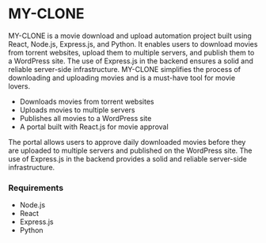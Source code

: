# MY-CLONE

MY-CLONE is a movie download and upload automation project built using React, Node.js, Express.js, and Python. It enables users to download movies from torrent websites, upload them to multiple servers, and publish them to a WordPress site. The use of Express.js in the backend ensures a solid and reliable server-side infrastructure. MY-CLONE simplifies the process of downloading and uploading movies and is a must-have tool for movie lovers.

- Downloads movies from torrent websites
- Uploads movies to multiple servers
- Publishes all movies to a WordPress site
- A portal built with React.js for movie approval

The portal allows users to approve daily downloaded movies before they are uploaded to multiple servers and published on the WordPress site. 
The use of Express.js in the backend provides a solid and reliable server-side infrastructure.

### Requirements
- Node.js
- React
- Express.js
- Python
